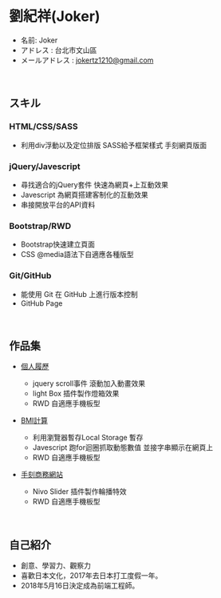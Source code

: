 # 劉紀祥(Joker)

* 名前: Joker
* アドレス : 台北市文山區
* メールアドレス : jokertz1210@gmail.com
<br/>

## スキル

### HTML/CSS/SASS
* 利用div浮動以及定位排版  SASS給予框架樣式 手刻網頁版面

### jQuery/Javescript
* 尋找適合的jQuery套件 快速為網頁+上互動效果
* Javescript 為網頁搭建客制化的互動效果
* 串接開放平台的API資料

### Bootstrap/RWD
* Bootstrap快速建立頁面
* CSS @media語法下自適應各種版型

### Git/GitHub

* 能使用 Git 在 GitHub 上進行版本控制
* GitHub Page
<br/>

## 作品集
- <a href="https://jokertz1210.github.io/Resume/">個人履歷</a>
  - jquery scroll事件 滾動加入動畫效果
  - light Box 插件製作燈箱效果
  - RWD 自適應手機板型

- <a href="https://jokertz1210.github.io/BMI/">BMI計算</a>
  - 利用瀏覽器暫存Local Storage 暫存
  - Javescript 跑for迴圈抓取動態數值 並接字串顯示在網頁上
  - RWD 自適應手機板型

- <a href="https://jokertz1210.github.io/RWD-website/">手刻商務網站</a>
  - Nivo Slider 插件製作輪播特效
  - RWD 自適應手機板型
<br/>

## 自己紹介

* 創意、學習力、觀察力
* 喜歡日本文化，2017年去日本打工度假一年。
* 2018年5月16日決定成為前端工程師。
